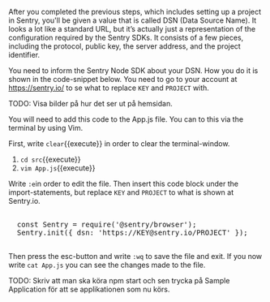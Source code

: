 After you completed the previous steps, which includes setting up a project in Sentry, you'll be given a value that is called DSN (Data Source Name). It looks a lot like a standard URL, but it’s actually just a representation of the configuration required by the Sentry SDKs. It consists of a few pieces, including the protocol, public key, the server address, and the project identifier.

You need to inform the Sentry Node SDK about your DSN. How you do it is shown in the code-snippet below. You need to go to your account at 
https://sentry.io/ to se what to replace `KEY` and `PROJECT` with. 
    
TODO: Visa bilder på hur det ser ut på hemsidan. 

You will need to add this code to the App.js file. You can to this via the terminal by using Vim.

First, write `clear`{{execute}} in order to clear the terminal-window. 

1. `cd src`{{execute}}
2. `vim App.js`{{execute}}

Write `:e`in order to edit the file. Then insert this code block under the import-statements, but replace `KEY` and `PROJECT` to what is shown at Sentry.io. 

<pre class="file">

  const Sentry = require('@sentry/browser');
  Sentry.init({ dsn: 'https://KEY@sentry.io/PROJECT' }); 
 
</pre>

Then press the esc-button and write `:wq` to save the file and exit. If you now write `cat App.js` you can see the changes made to the file.


TODO: Skriv att man ska köra npm start och sen trycka på Sample Application för att se applikationen som nu körs. 


